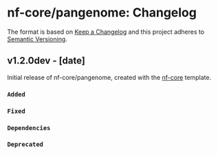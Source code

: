 # nf-core/pangenome: Changelog

The format is based on [Keep a Changelog](https://keepachangelog.com/en/1.0.0/)
and this project adheres to [Semantic Versioning](https://semver.org/spec/v2.0.0.html).

## v1.2.0dev - [date]

Initial release of nf-core/pangenome, created with the [nf-core](https://nf-co.re/) template.

### `Added`

### `Fixed`

### `Dependencies`

### `Deprecated`
